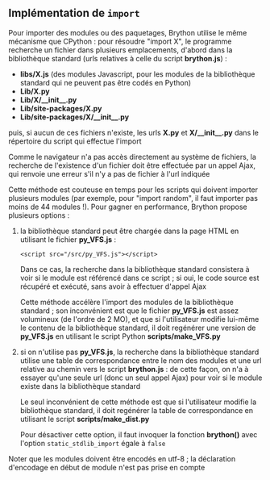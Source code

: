 Implémentation de `import`
--------------------------

Pour importer des modules ou des paquetages, Brython utilise le même mécanisme que CPython : pour résoudre "import X", le programme recherche un fichier dans plusieurs emplacements, d'abord dans la bibliothèque standard (urls relatives à celle du script __brython.js__) :

- __libs/X.js__ (des modules Javascript, pour les modules de la bibliothèque standard qui ne peuvent pas être codés en Python)
- __Lib/X.py__
- __Lib/X/\_\_init\_\_.py__
- __Lib/site-packages/X.py__
- __Lib/site-packages/X/\_\_init\_\_.py__

puis, si aucun de ces fichiers n'existe, les urls __X.py__ et __X/\_\_init\_\_.py__ dans le répertoire du script qui effectue l'import

Comme le navigateur n'a pas accès directement au système de fichiers, la recherche de l'existence d'un fichier doit être effectuée par un appel Ajax, qui renvoie une erreur s'il n'y a pas de fichier à l'url indiquée

Cette méthode est couteuse en temps pour les scripts qui doivent importer plusieurs modules (par exemple, pour "import random", il faut importer pas moins de 44 modules !). Pour gagner en performance, Brython propose plusieurs options :

1. la bibliothèque standard peut être chargée dans la page HTML en utilisant le fichier __py\_VFS.js__ :

   `<script src="/src/py_VFS.js"></script>`

   Dans ce cas, la recherche dans la bibliothèque standard consistera à voir si le module est référencé dans ce script ; si oui, le code source est récupéré et exécuté, sans avoir à effectuer d'appel Ajax

   Cette méthode accélère l'import des modules de la bibliothèque standard ; son inconvénient est que le fichier __py\_VFS.js__ est assez volumineux (de l'ordre de 2 MO), et que si l'utilisateur modifie lui-même le contenu de la bibliothèque standard, il doit regénérer une version de __py\_VFS.js__ en utilisant le script Python __scripts/make\_VFS.py__

2. si on n'utilise pas __py\_VFS.js__, la recherche dans la bibliothèque standard utilise une table de correspondance entre le nom des modules et une url relative au chemin vers le script __brython.js__ : de cette façon, on n'a à essayer qu'une seule url (donc un seul appel Ajax) pour voir si le module existe dans la bibliothèque standard

   Le seul inconvénient de cette méthode est que si l'utilisateur modifie la bibliothèque standard, il doit regénérer la table de correspondance en utilisant le script __scripts/make\_dist.py__

   Pour désactiver cette option, il faut invoquer la fonction __brython()__ avec l'option `static_stdlib_import` égale à `false`

Noter que les modules doivent être encodés en utf-8 ; la déclaration d'encodage en début de module n'est pas prise en compte
 
